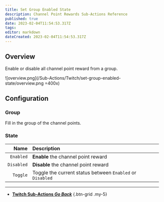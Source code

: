 ```yaml
---
title: Set Group Enabled State
description: Channel Point Rewards Sub-Actions Reference
published: true
date: 2023-02-04T11:54:53.317Z
tags: 
editor: markdown
dateCreated: 2023-02-04T11:54:53.317Z
---
```


## Overview
Enable or disable all channel point reward from a group.

![overview.png](/Sub-Actions/Twitch/set-group-enabled-state/overview.png =400x)

## Configuration
### Group
Fill in the group of the channel points.

### State
Name | Description
----:|:------------
`Enabled` | **Enable** the channel point reward
`Disabled` | **Disable** the channel point reward
`Toggle` | Toggle the current status between `Enabled` or `Disabled`

---

- [<i class="mdi mdi-chevron-left"></i>**Twitch Sub-Actions *Go Back***](/Sub-Actions/Twitch)
{.btn-grid .my-5}